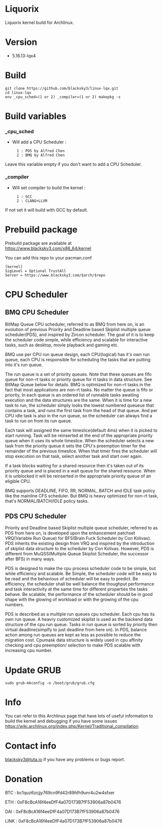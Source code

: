 # Liquorix

Liquorix kernel build for Archlinux.

# Version

- 5.16.13-lqx4

# Build

    git clone https://github.com/blacksky3/linux-lqx.git
    cd linux-lqx
    env _cpu_sched=(1 or 2) _compiler=(1 or 2) makepkg -s

# Build variables

### _cpu_sched

- Will add a CPU Scheduler :

        1 : PDS by Alfred Chen
        2 : BMQ by Alfred Chen

Leave this variable empty if you don't want to add a CPU Scheduler.

### _compiler

- Will set compiler to build the kernel :

        1 : GCC
        2 : CLANG+LLVM

If not set it will build with GCC by default.

# Prebuild package

Prebuild package are available at https://www.blacksky3.com/x86_64/kernel

You can add this repo to your pacman.conf

    [kernel]
    SigLevel = Optional TrustAll
    Server = https://www.blacksky3.com/$arch/$repo

# CPU Scheduler

## BMQ CPU Scheduler

BitMap Queue CPU scheduler, referred to as BMQ from here on, is an evolution
of previous Priority and Deadline based Skiplist multiple queue scheduler(PDS),
and inspired by Zircon scheduler. The goal of it is to keep the scheduler code
simple, while efficiency and scalable for interactive tasks, such as desktop,
movie playback and gaming etc.

BMQ use per CPU run queue design, each CPU(logical) has it's own run queue,
each CPU is responsible for scheduling the tasks that are putting into it's
run queue.

The run queue is a set of priority queues. Note that these queues are fifo
queue for non-rt tasks or priority queue for rt tasks in data structure. See
BitMap Queue below for details. BMQ is optimized for non-rt tasks in the fact
that most applications are non-rt tasks. No matter the queue is fifo or
priority, In each queue is an ordered list of runnable tasks awaiting execution
and the data structures are the same. When it is time for a new task to run,
the scheduler simply looks the lowest numbered queueue that contains a task,
and runs the first task from the head of that queue. And per CPU idle task is
also in the run queue, so the scheduler can always find a task to run on from
its run queue.

Each task will assigned the same timeslice(default 4ms) when it is picked to
start running. Task will be reinserted at the end of the appropriate priority
queue when it uses its whole timeslice. When the scheduler selects a new task
from the priority queue it sets the CPU's preemption timer for the remainder of
the previous timeslice. When that timer fires the scheduler will stop execution
on that task, select another task and start over again.

If a task blocks waiting for a shared resource then it's taken out of its
priority queue and is placed in a wait queue for the shared resource. When it
is unblocked it will be reinserted in the appropriate priority queue of an
eligible CPU.

BMQ supports DEADLINE, FIFO, RR, NORMAL, BATCH and IDLE task policy like the
mainline CFS scheduler. But BMQ is heavy optimized for non-rt task, that's
NORMAL/BATCH/IDLE policy tasks.

## PDS CPU Scheduler

Priority and Deadline based Skiplist multiple queue scheduler, referred to as
PDS from here on, is developed upon the enhancement patchset VRQ(Variable Run
Queue) for BFS(Brain Fuck Scheduler by Con Kolivas). PDS inherits the existing
design from VRQ and inspired by the introduction of skiplist data structure
to the scheduler by Con Kolivas. However, PDS is different from MuQSS(Multiple
Queue Skiplist Scheduler, the successor after BFS) in many ways.

PDS is designed to make the cpu process scheduler code to be simple, but while
efficiency and scalable. Be Simple, the scheduler code will be easy to be read
and the behavious of scheduler will be easy to predict. Be efficiency, the
scheduler shall be well balance the thoughput performance and task interactivity
at the same time for different properties the tasks behave. Be scalable, the
performance of the scheduler should be in good shape with the glowing of
workload or with the growing of the cpu numbers.

PDS is described as a multiple run queues cpu scheduler. Each cpu has its own
run queue. A heavry customized skiplist is used as the backend data structure
of the cpu run queue. Tasks in run queue is sorted by priority then virtual
deadline(simplfy to just deadline from here on). In PDS, balance action among
run queues are kept as less as possible to reduce the migration cost. Cpumask
data structure is widely used in cpu affinity checking and cpu preemption/
selection to make PDS scalable with increasing cpu number.

# Update GRUB

    sudo grub-mkconfig -o /boot/grub/grub.cfg

# Info

You can refer to this Archlinux page that have lots of useful information to build the kernel and debugging if you have some issues https://wiki.archlinux.org/index.php/Kernel/Traditional_compilation

# Contact info

blacksky3@tuta.io if you have any problems or bugs report.

# Donation

BTC : bc1quz6zcjjy769cn9fd42r89hfh9unr4u2w4sfxer

ETH : 0xF8cBcA16f4eeDfF4a07D173B7fF53906a87b0476

DAI : 0xF8cBcA16f4eeDfF4a07D173B7fF53906a87b0476

LINK : 0xF8cBcA16f4eeDfF4a07D173B7fF53906a87b0476
